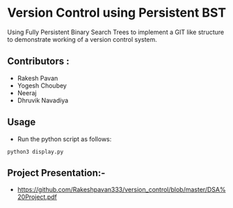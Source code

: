 # Version Control using Persistent BST

Using Fully Persistent Binary Search Trees to implement a GIT like structure to demonstrate working of a version control system.

## Contributors :
- Rakesh Pavan
- Yogesh Choubey
- Neeraj 
- Dhruvik Navadiya

## Usage
* Run the python script as follows:
```python3
python3 display.py
```
## Project Presentation:-
- https://github.com/Rakeshpavan333/version_control/blob/master/DSA%20Project.pdf
